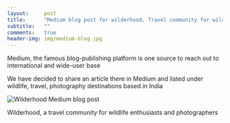 ```yaml
---
layout:     post
title:      "Medium blog post for wilderhood, Travel community for wildlife"
subtitle:   ""
comments:   true
header-img: img/medium-blog.jpg
---
```


<p> Medium, the famous blog-publishing platform is one source to reach out to international and wide-user base </p>

<p>We have decided to share an article there in Medium and listed under wildlife, travel, photography destinations based in India</p>

<img src="{{ site.baseurl }}/img/medium-blog.jpg" alt="Wilderhood Medium blog post">

<p>
<a href="http://www.wilderhood.com" style="text-decoration:none"> Wilderhood</a>, a travel community for wildlife enthusiasts and photographers
</p>

